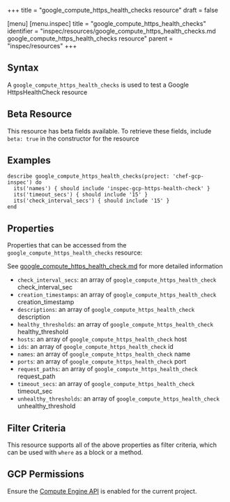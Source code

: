 +++
title = "google_compute_https_health_checks resource"
draft = false

[menu]
  [menu.inspec]
    title = "google_compute_https_health_checks"
    identifier = "inspec/resources/google_compute_https_health_checks.md google_compute_https_health_checks resource"
    parent = "inspec/resources"
+++


## Syntax
A `google_compute_https_health_checks` is used to test a Google HttpsHealthCheck resource


## Beta Resource
This resource has beta fields available. To retrieve these fields, include `beta: true` in the constructor for the resource

## Examples
```
describe google_compute_https_health_checks(project: 'chef-gcp-inspec') do
  its('names') { should include 'inspec-gcp-https-health-check' }
  its('timeout_secs') { should include '15' }
  its('check_interval_secs') { should include '15' }
end
```

## Properties
Properties that can be accessed from the `google_compute_https_health_checks` resource:

See [google_compute_https_health_check.md](google_compute_https_health_check.md) for more detailed information
  * `check_interval_secs`: an array of `google_compute_https_health_check` check_interval_sec
  * `creation_timestamps`: an array of `google_compute_https_health_check` creation_timestamp
  * `descriptions`: an array of `google_compute_https_health_check` description
  * `healthy_thresholds`: an array of `google_compute_https_health_check` healthy_threshold
  * `hosts`: an array of `google_compute_https_health_check` host
  * `ids`: an array of `google_compute_https_health_check` id
  * `names`: an array of `google_compute_https_health_check` name
  * `ports`: an array of `google_compute_https_health_check` port
  * `request_paths`: an array of `google_compute_https_health_check` request_path
  * `timeout_secs`: an array of `google_compute_https_health_check` timeout_sec
  * `unhealthy_thresholds`: an array of `google_compute_https_health_check` unhealthy_threshold

## Filter Criteria
This resource supports all of the above properties as filter criteria, which can be used
with `where` as a block or a method.

## GCP Permissions

Ensure the [Compute Engine API](https://console.cloud.google.com/apis/library/compute.googleapis.com/) is enabled for the current project.
